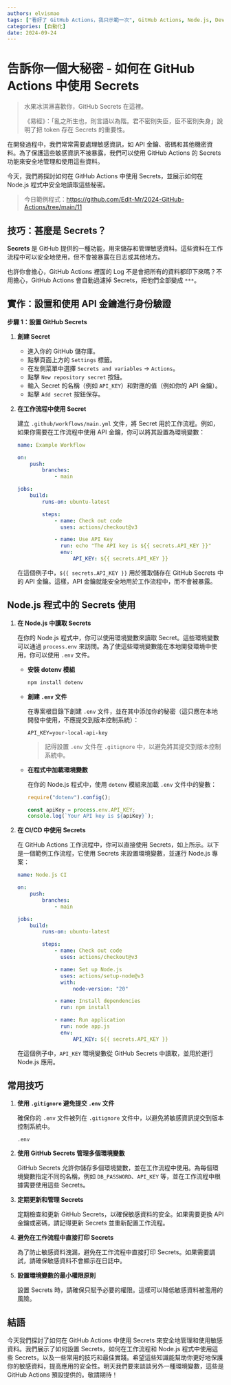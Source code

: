 ```yaml
---
authors: elvismao
tags: ["看好了 GitHub Actions，我只示範一次", GitHub Actions, Node.js, DevOps]
categories: [自動化]
date: 2024-09-24
---
```


# 告訴你一個大秘密 - 如何在 GitHub Actions 中使用 Secrets

> 水果冰淇淋喜歡你，GitHub Secrets 在這裡。
>
> 《易經》：「亂之所生也，則言語以為階。君不密則失臣，臣不密則失身」說明了把 token 存在 Secrets 的重要性。

在開發過程中，我們常常需要處理敏感資訊，如 API 金鑰、密碼和其他機密資料。為了保護這些敏感資訊不被暴露，我們可以使用 GitHub Actions 的 Secrets 功能來安全地管理和使用這些資料。

今天，我們將探討如何在 GitHub Actions 中使用 Secrets，並展示如何在 Node.js 程式中安全地讀取這些秘密。

> 今日範例程式：<https://github.com/Edit-Mr/2024-GitHub-Actions/tree/main/11>

## 技巧：甚麼是 Secrets？

**Secrets** 是 GitHub 提供的一種功能，用來儲存和管理敏感資料。這些資料在工作流程中可以安全地使用，但不會被暴露在日志或其他地方。

也許你會擔心，GitHub Actions 裡面的 Log 不是會把所有的資料都印下來嗎？不用擔心，GitHub Actions 會自動過濾掉 Secrets，把他們全部變成 `***`。

## 實作：設置和使用 API 金鑰進行身份驗證

**步驟 1：設置 GitHub Secrets**

1. **創建 Secret**
    - 進入你的 GitHub 儲存庫。
    - 點擊頁面上方的 `Settings` 標籤。
    - 在左側菜單中選擇 `Secrets and variables` -> `Actions`。
    - 點擊 `New repository secret` 按鈕。
    - 輸入 Secret 的名稱（例如 `API_KEY`）和對應的值（例如你的 API 金鑰）。
    - 點擊 `Add secret` 按鈕保存。

2. **在工作流程中使用 Secret**

    建立 `.github/workflows/main.yml` 文件，將 Secret 用於工作流程。例如，如果你需要在工作流程中使用 API 金鑰，你可以將其設置為環境變數：

    ```yaml
    name: Example Workflow

    on:
        push:
            branches:
                - main

    jobs:
        build:
            runs-on: ubuntu-latest

            steps:
                - name: Check out code
                  uses: actions/checkout@v3

                - name: Use API Key
                  run: echo "The API key is ${{ secrets.API_KEY }}"
                  env:
                      API_KEY: ${{ secrets.API_KEY }}
    ```

    在這個例子中，`${{ secrets.API_KEY }}` 用於獲取儲存在 GitHub Secrets 中的 API 金鑰。這樣，API 金鑰就能安全地用於工作流程中，而不會被暴露。

## Node.js 程式中的 Secrets 使用

1. **在 Node.js 中讀取 Secrets**

    在你的 Node.js 程式中，你可以使用環境變數來讀取 Secret。這些環境變數可以通過 `process.env` 來訪問。為了使這些環境變數能在本地開發環境中使用，你可以使用 `.env` 文件。
    - **安裝 dotenv 模組**

        ```bash
        npm install dotenv
        ```

    - **創建 `.env` 文件**

        在專案根目錄下創建 `.env` 文件，並在其中添加你的秘密（這只應在本地開發中使用，不應提交到版本控制系統）：

        ```
        API_KEY=your-local-api-key
        ```

        > 記得設置 `.env` 文件在 `.gitignore` 中，以避免將其提交到版本控制系統中。

    - **在程式中加載環境變數**

        在你的 Node.js 程式中，使用 `dotenv` 模組來加載 `.env` 文件中的變數：

        ```javascript
        require("dotenv").config();

        const apiKey = process.env.API_KEY;
        console.log(`Your API key is ${apiKey}`);
        ```

2. **在 CI/CD 中使用 Secrets**

    在 GitHub Actions 工作流程中，你可以直接使用 Secrets，如上所示。以下是一個範例工作流程，它使用 Secrets 來設置環境變數，並運行 Node.js 專案：

    ```yaml
    name: Node.js CI

    on:
        push:
            branches:
                - main

    jobs:
        build:
            runs-on: ubuntu-latest

            steps:
                - name: Check out code
                  uses: actions/checkout@v3

                - name: Set up Node.js
                  uses: actions/setup-node@v3
                  with:
                      node-version: "20"

                - name: Install dependencies
                  run: npm install

                - name: Run application
                  run: node app.js
                  env:
                      API_KEY: ${{ secrets.API_KEY }}
    ```

    在這個例子中，`API_KEY` 環境變數從 GitHub Secrets 中讀取，並用於運行 Node.js 應用。

## 常用技巧

1. **使用 `.gitignore` 避免提交 `.env` 文件**

    確保你的 `.env` 文件被列在 `.gitignore` 文件中，以避免將敏感資訊提交到版本控制系統中。

    ```plaintext
    .env
    ```

2. **使用 GitHub Secrets 管理多個環境變數**

    GitHub Secrets 允許你儲存多個環境變數，並在工作流程中使用。為每個環境變數指定不同的名稱，例如 `DB_PASSWORD`、`API_KEY` 等，並在工作流程中根據需要使用這些 Secrets。

3. **定期更新和管理 Secrets**

    定期檢查和更新 GitHub Secrets，以確保敏感資料的安全。如果需要更換 API 金鑰或密碼，請記得更新 Secrets 並重新配置工作流程。

4. **避免在工作流程中直接打印 Secrets**

    為了防止敏感資料洩漏，避免在工作流程中直接打印 Secrets。如果需要調試，請確保敏感資料不會顯示在日誌中。

5. **設置環境變數的最小權限原則**

    設置 Secrets 時，請確保只賦予必要的權限。這樣可以降低敏感資料被濫用的風險。

## 結語

今天我們探討了如何在 GitHub Actions 中使用 Secrets 來安全地管理和使用敏感資料。我們展示了如何設置 Secrets，如何在工作流程和 Node.js 程式中使用這些 Secrets，以及一些常用的技巧和最佳實踐。希望這些知識能幫助你更好地保護你的敏感資料，提高應用的安全性。明天我們要來談談另外一種環境變數，這些是 GitHub Actions 預設提供的。敬請期待！
